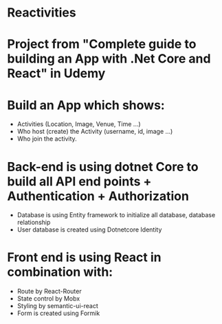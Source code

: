 # Reactivities
# Project from "Complete guide to building an App with .Net Core and React" in Udemy
# Build an App which shows: 
  - Activities (Location, Image, Venue, Time ...)
  - Who host (create) the Activity (username, id, image ...) 
  - Who join the activity.

# Back-end is using dotnet Core to build all API end points + Authentication + Authorization
  - Database is using Entity framework to initialize all database, database relationship
  - User database is created using Dotnetcore Identity

# Front end is using React in combination with:
  - Route by React-Router 
  - State control by Mobx 
  - Styling by semantic-ui-react 
  - Form is created using Formik
